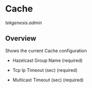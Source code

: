 # Cache

_tekgenesis.admin_

## Overview

Shows the current Cache configuration

* Hazelcast Group Name (required)

* Tcp Ip Timeout (sec) (required)

* Multicast Timeout (sec) (required)


